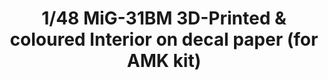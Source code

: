 ---
layout: product
title: "1/48 MiG-31BM  3D-Printed & coloured Interior on decal paper (for AMK kit)"
price: "3200" 
desc: "3D Dekal"
img_path: "/assets/img/QD48028.webp"
brand: "Quinta Studio"
available: false
special_offer: false
new: false
soon: false
cat: "010000"
subcat: "016000"
subsubcat: "0N/A"
sifra: "QD48028"
popular: false
---